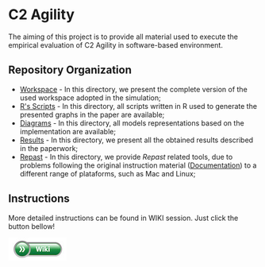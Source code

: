 # C2 Agility

The aiming of this project is to provide all material used to execute the empirical evaluation of C2 Agility in software-based environment.

## Repository Organization

- [Workspace](https://github.com/junieramorim/C2Agility/tree/main/source) - In this directory, we present the complete version of the used workspace adopted in the simulation;
- [R's Scripts](https://github.com/junieramorim/C2Agility/tree/main/R) - In this directory, all scripts written in R used to generate the presented graphs in the paper are available;
- [Diagrams](https://github.com/junieramorim/C2Agility/tree/main/diagrams) - In this directory, all models representations based on the implementation are available;
- [Results](https://github.com/junieramorim/C2Agility/tree/main/results) - In this directory, we present all the obtained results described in the paperwork;
- [Repast](https://github.com/junieramorim/C2Agility/tree/main/tools/Eclipse%2BRepast) - In this directory, we provide _Repast_ related tools, due to problems following the original instruction material ([Documentation](https://repast.github.io/)) to a different range of plataforms, such as Mac and Linux;

## Instructions

More detailed instructions can be found in WIKI session. Just click the button bellow!

[![button](icon.jpg)](https://github.com/junieramorim/C2Agility/wiki)
